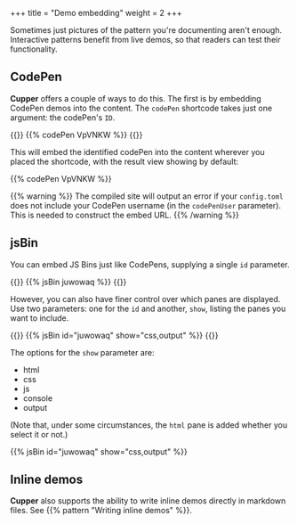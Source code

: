 +++
title = "Demo embedding"
weight = 2
+++

Sometimes just pictures of the pattern you're documenting aren't enough. Interactive patterns benefit from live demos, so that readers can test their functionality.

## CodePen

**Cupper** offers a couple of ways to do this. The first is by embedding CodePen demos into the content. The `codePen` shortcode takes just one argument: the codePen's `ID`.

{{<codeBlock>}}
&#x7b;{% codePen VpVNKW %}}
{{</codeBlock>}}

This will embed the identified codePen into the content wherever you placed the shortcode, with the result view showing by default:

{{% codePen VpVNKW %}}

{{% warning %}}
The compiled site will output an error if your `config.toml` does not include your CodePen username (in the  `codePenUser` parameter). This is needed to construct the embed URL.
{{% /warning %}}

## jsBin

You can embed JS Bins just like CodePens, supplying a single `id` parameter.

{{<codeBlock>}}
&#x7b;{% jsBin juwowaq %}}
{{</codeBlock>}}

However, you can also have finer control over which panes are displayed. Use two parameters: one for the `id` and another, `show`,  listing the panes you want to include.

{{<codeBlock>}}
&#x7b;{% jsBin id="juwowaq" show="css,output" %}}
{{</codeBlock>}}

The options for the `show` parameter are:

* html
* css
* js
* console
* output

(Note that, under some circumstances, the `html` pane is added whether you select it or not.)

{{% jsBin id="juwowaq" show="css,output" %}}


## Inline demos

**Cupper** also supports the ability to write inline demos directly in markdown files. See {{% pattern "Writing inline demos" %}}.
